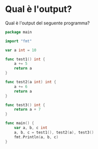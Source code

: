 # Qual è l'output?

Qual è l'output del seguente programma?

```go
package main

import "fmt"

var a int = 10

func test1() int {
	a += 5
	return a
}

func test2(a int) int {
	a += 6
	return a
}

func test3() int {
	return a + 7
}

func main() {
	var a, b, c int
	a, b, c = test1(), test2(a), test3()
	fmt.Println(a, b, c)
}
```